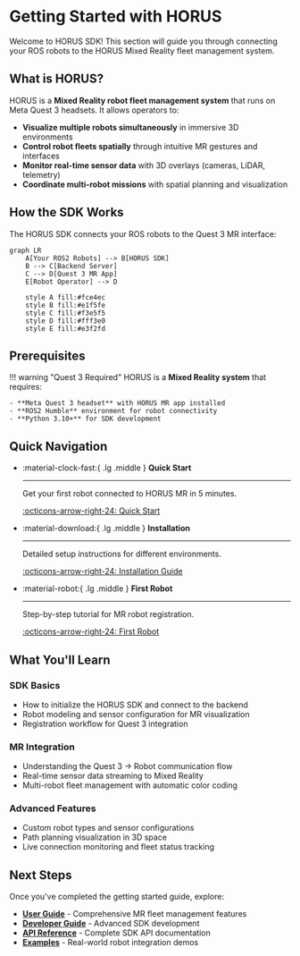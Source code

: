 # Getting Started with HORUS

Welcome to HORUS SDK! This section will guide you through connecting your ROS robots to the HORUS Mixed Reality fleet management system.

## What is HORUS?

HORUS is a **Mixed Reality robot fleet management system** that runs on Meta Quest 3 headsets. It allows operators to:

- **Visualize multiple robots simultaneously** in immersive 3D environments
- **Control robot fleets spatially** through intuitive MR gestures and interfaces
- **Monitor real-time sensor data** with 3D overlays (cameras, LiDAR, telemetry)
- **Coordinate multi-robot missions** with spatial planning and visualization

## How the SDK Works

The HORUS SDK connects your ROS robots to the Quest 3 MR interface:

```mermaid
graph LR
    A[Your ROS2 Robots] --> B[HORUS SDK]
    B --> C[Backend Server]
    C --> D[Quest 3 MR App]
    E[Robot Operator] --> D
    
    style A fill:#fce4ec
    style B fill:#e1f5fe
    style C fill:#f3e5f5
    style D fill:#fff3e0
    style E fill:#e3f2fd
```

## Prerequisites

!!! warning "Quest 3 Required"
    HORUS is a **Mixed Reality system** that requires:
    
    - **Meta Quest 3 headset** with HORUS MR app installed
    - **ROS2 Humble** environment for robot connectivity
    - **Python 3.10+** for SDK development

## Quick Navigation

<div class="grid cards" markdown>

-   :material-clock-fast:{ .lg .middle } **Quick Start**

    ---

    Get your first robot connected to HORUS MR in 5 minutes.

    [:octicons-arrow-right-24: Quick Start](quickstart.md)

-   :material-download:{ .lg .middle } **Installation**

    ---

    Detailed setup instructions for different environments.

    [:octicons-arrow-right-24: Installation Guide](installation.md)

-   :material-robot:{ .lg .middle } **First Robot**

    ---

    Step-by-step tutorial for MR robot registration.

    [:octicons-arrow-right-24: First Robot](first-robot.md)

</div>

## What You'll Learn

### SDK Basics
- How to initialize the HORUS SDK and connect to the backend
- Robot modeling and sensor configuration for MR visualization
- Registration workflow for Quest 3 integration

### MR Integration
- Understanding the Quest 3 → Robot communication flow
- Real-time sensor data streaming to Mixed Reality
- Multi-robot fleet management with automatic color coding

### Advanced Features
- Custom robot types and sensor configurations
- Path planning visualization in 3D space
- Live connection monitoring and fleet status tracking

## Next Steps

Once you've completed the getting started guide, explore:

- **[User Guide](../user-guide/index.md)** - Comprehensive MR fleet management features
- **[Developer Guide](../developer-guide/index.md)** - Advanced SDK development
- **[API Reference](../api/index.md)** - Complete SDK API documentation
- **[Examples](../examples/index.md)** - Real-world robot integration demos
